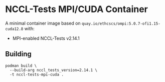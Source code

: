 # NCCL-Tests MPI/CUDA Container

A minimal container image based on `quay.io/ethcscs/ompi:5.0.7-ofi1.15-cuda12.8` with:

- MPI-enabled NCCL-Tests v2.14.1  

## Building
~~~
podman build \
  --build-arg nccl_tests_version=2.14.1 \
  -t nccl-tests-mpi-cuda .
~~~
